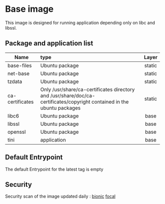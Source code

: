 # Base image

This image is designed for running application depending only on libc and libssl.

## Package and application list

| Name            | type                                                         | Layer  |
| --------------- | :----------------------------------------------------------- | :----: |
| base-files      | Ubuntu package                                               | static |
| net-base        | Ubuntu package                                               | static |
| tzdata          | Ubuntu package                                               | static |
| ca-certificates | Only /usr/share/ca-certificates directory and /usr/share/doc/ca-certificates/copyright contained in the ubuntu packages | static |
| libc6           | Ubuntu package                                               |  base  |
| libssl          | Ubuntu package                                               |  base  |
| openssl         | Ubuntu package                                               |  base  |
| tini            | application                                                  |  base  |

## Default Entrypoint

The default Entrypoint for the latest tag is empty

## Security

Security scan of the image updated daily : [bionic](../../security/table/base_bionic) [focal](../../security/table/base_focal)
